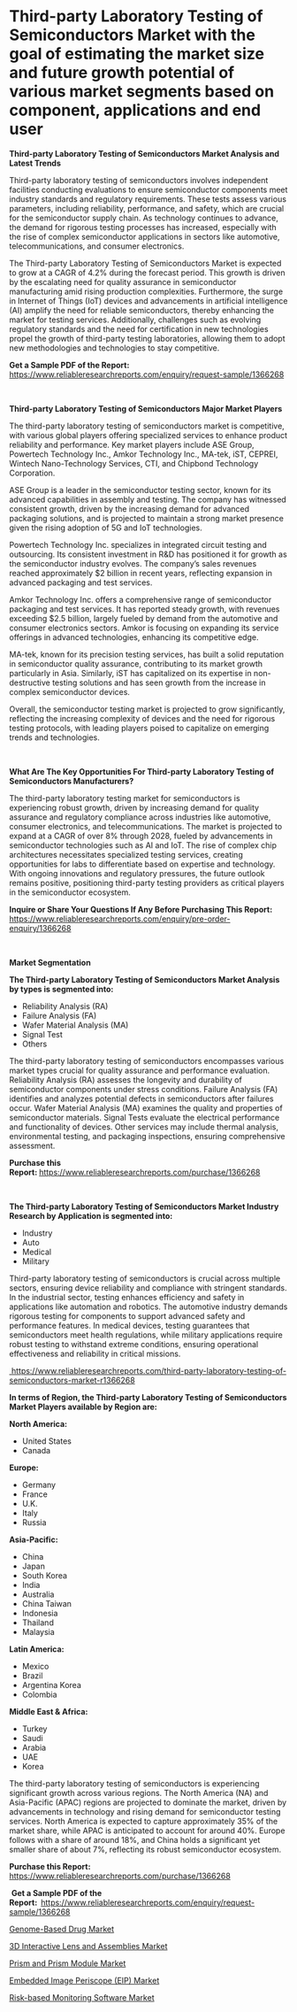 <p><h1>Third-party Laboratory Testing of Semiconductors Market with the goal of estimating the market size and future growth potential of various market segments based on component, applications and end user</h1></p><p><strong>Third-party Laboratory Testing of Semiconductors Market Analysis and Latest Trends</strong></p>
<p><p>Third-party laboratory testing of semiconductors involves independent facilities conducting evaluations to ensure semiconductor components meet industry standards and regulatory requirements. These tests assess various parameters, including reliability, performance, and safety, which are crucial for the semiconductor supply chain. As technology continues to advance, the demand for rigorous testing processes has increased, especially with the rise of complex semiconductor applications in sectors like automotive, telecommunications, and consumer electronics.</p><p>The Third-party Laboratory Testing of Semiconductors Market is expected to grow at a CAGR of 4.2% during the forecast period. This growth is driven by the escalating need for quality assurance in semiconductor manufacturing amid rising production complexities. Furthermore, the surge in Internet of Things (IoT) devices and advancements in artificial intelligence (AI) amplify the need for reliable semiconductors, thereby enhancing the market for testing services. Additionally, challenges such as evolving regulatory standards and the need for certification in new technologies propel the growth of third-party testing laboratories, allowing them to adopt new methodologies and technologies to stay competitive.</p></p>
<p><strong>Get a Sample PDF of the Report:&nbsp;</strong> <a href="https://www.reliableresearchreports.com/enquiry/request-sample/1366268?utm_campaign=24&utm_medium=2&utm_source=Github&utm_content=ia&utm_term=22032025&utm_id=third-party-laboratory-testing-of-semiconductors">https://www.reliableresearchreports.com/enquiry/request-sample/1366268</a></p>
<p>&nbsp;</p>
<p><strong>Third-party Laboratory Testing of Semiconductors Major Market Players</strong></p>
<p><p>The third-party laboratory testing of semiconductors market is competitive, with various global players offering specialized services to enhance product reliability and performance. Key market players include ASE Group, Powertech Technology Inc., Amkor Technology Inc., MA-tek, iST, CEPREI, Wintech Nano-Technology Services, CTI, and Chipbond Technology Corporation.</p><p>ASE Group is a leader in the semiconductor testing sector, known for its advanced capabilities in assembly and testing. The company has witnessed consistent growth, driven by the increasing demand for advanced packaging solutions, and is projected to maintain a strong market presence given the rising adoption of 5G and IoT technologies.</p><p>Powertech Technology Inc. specializes in integrated circuit testing and outsourcing. Its consistent investment in R&D has positioned it for growth as the semiconductor industry evolves. The company’s sales revenues reached approximately $2 billion in recent years, reflecting expansion in advanced packaging and test services.</p><p>Amkor Technology Inc. offers a comprehensive range of semiconductor packaging and test services. It has reported steady growth, with revenues exceeding $2.5 billion, largely fueled by demand from the automotive and consumer electronics sectors. Amkor is focusing on expanding its service offerings in advanced technologies, enhancing its competitive edge.</p><p>MA-tek, known for its precision testing services, has built a solid reputation in semiconductor quality assurance, contributing to its market growth particularly in Asia. Similarly, iST has capitalized on its expertise in non-destructive testing solutions and has seen growth from the increase in complex semiconductor devices.</p><p>Overall, the semiconductor testing market is projected to grow significantly, reflecting the increasing complexity of devices and the need for rigorous testing protocols, with leading players poised to capitalize on emerging trends and technologies.</p></p>
<p>&nbsp;</p>
<p><strong>What Are The Key Opportunities For Third-party Laboratory Testing of Semiconductors Manufacturers?</strong></p>
<p><p>The third-party laboratory testing market for semiconductors is experiencing robust growth, driven by increasing demand for quality assurance and regulatory compliance across industries like automotive, consumer electronics, and telecommunications. The market is projected to expand at a CAGR of over 8% through 2028, fueled by advancements in semiconductor technologies such as AI and IoT. The rise of complex chip architectures necessitates specialized testing services, creating opportunities for labs to differentiate based on expertise and technology. With ongoing innovations and regulatory pressures, the future outlook remains positive, positioning third-party testing providers as critical players in the semiconductor ecosystem.</p></p>
<p><strong>Inquire or Share Your Questions If Any Before Purchasing This Report:</strong> <a href="https://www.reliableresearchreports.com/enquiry/pre-order-enquiry/1366268?utm_campaign=24&utm_medium=2&utm_source=Github&utm_content=ia&utm_term=22032025&utm_id=third-party-laboratory-testing-of-semiconductors">https://www.reliableresearchreports.com/enquiry/pre-order-enquiry/1366268</a></p>
<p>&nbsp;</p>
<p><strong>Market Segmentation</strong></p>
<p><strong>The Third-party Laboratory Testing of Semiconductors Market Analysis by types is segmented into:</strong></p>
<p><ul><li>Reliability Analysis (RA)</li><li>Failure Analysis (FA)</li><li>Wafer Material Analysis (MA)</li><li>Signal Test</li><li>Others</li></ul></p>
<p><p>The third-party laboratory testing of semiconductors encompasses various market types crucial for quality assurance and performance evaluation. Reliability Analysis (RA) assesses the longevity and durability of semiconductor components under stress conditions. Failure Analysis (FA) identifies and analyzes potential defects in semiconductors after failures occur. Wafer Material Analysis (MA) examines the quality and properties of semiconductor materials. Signal Tests evaluate the electrical performance and functionality of devices. Other services may include thermal analysis, environmental testing, and packaging inspections, ensuring comprehensive assessment.</p></p>
<p><strong>Purchase this Report:&nbsp;</strong><a href="https://www.reliableresearchreports.com/purchase/1366268?utm_campaign=24&utm_medium=2&utm_source=Github&utm_content=ia&utm_term=22032025&utm_id=third-party-laboratory-testing-of-semiconductors">https://www.reliableresearchreports.com/purchase/1366268</a></p>
<p>&nbsp;</p>
<p><strong>The Third-party Laboratory Testing of Semiconductors Market Industry Research by Application is segmented into:</strong></p>
<p><ul><li>Industry</li><li>Auto</li><li>Medical</li><li>Military</li></ul></p>
<p><p>Third-party laboratory testing of semiconductors is crucial across multiple sectors, ensuring device reliability and compliance with stringent standards. In the industrial sector, testing enhances efficiency and safety in applications like automation and robotics. The automotive industry demands rigorous testing for components to support advanced safety and performance features. In medical devices, testing guarantees that semiconductors meet health regulations, while military applications require robust testing to withstand extreme conditions, ensuring operational effectiveness and reliability in critical missions.</p></p>
<p><a href="https://www.reliableresearchreports.com/third-party-laboratory-testing-of-semiconductors-market-r1366268?utm_campaign=24&utm_medium=2&utm_source=Github&utm_content=ia&utm_term=22032025&utm_id=third-party-laboratory-testing-of-semiconductors">&nbsp;https://www.reliableresearchreports.com/third-party-laboratory-testing-of-semiconductors-market-r1366268</a></p>
<p><strong>In terms of Region, the Third-party Laboratory Testing of Semiconductors Market Players available by Region are:</strong></p>
<p>
    <p> <strong> North America: </strong>
        <ul>
            <li>United States</li>
            <li>Canada</li>
        </ul>
        </p> 
    <p> <strong> Europe: </strong>
        <ul>
            <li>Germany</li>
            <li>France</li>
            <li>U.K.</li>
            <li>Italy</li>
            <li>Russia</li>
        </ul>
        </p> 
    <p> <strong> Asia-Pacific: </strong>
        <ul>
            <li>China</li>
            <li>Japan</li>
            <li>South Korea</li>
            <li>India</li>
            <li>Australia</li>
            <li>China Taiwan</li>
            <li>Indonesia</li>
            <li>Thailand</li>
            <li>Malaysia</li>
        </ul>
        </p> 
    <p> <strong> Latin America: </strong>
        <ul>
            <li>Mexico</li>
            <li>Brazil</li>
            <li>Argentina Korea</li>
            <li>Colombia</li>
        </ul>
        </p> 
    <p> <strong> Middle East & Africa: </strong>
        <ul>
            <li>Turkey</li>
            <li>Saudi</li>
            <li>Arabia</li>
            <li>UAE</li>
            <li>Korea</li>
        </ul>
    </p>
    </p>
<p><p>The third-party laboratory testing of semiconductors is experiencing significant growth across various regions. The North America (NA) and Asia-Pacific (APAC) regions are projected to dominate the market, driven by advancements in technology and rising demand for semiconductor testing services. North America is expected to capture approximately 35% of the market share, while APAC is anticipated to account for around 40%. Europe follows with a share of around 18%, and China holds a significant yet smaller share of about 7%, reflecting its robust semiconductor ecosystem.</p></p>
<p><strong>Purchase this Report: </strong><a href="https://www.reliableresearchreports.com/purchase/1366268?utm_campaign=24&utm_medium=2&utm_source=Github&utm_content=ia&utm_term=22032025&utm_id=third-party-laboratory-testing-of-semiconductors">https://www.reliableresearchreports.com/purchase/1366268</a></p>
<p>&nbsp;<strong>Get a Sample PDF of the Report:&nbsp;&nbsp;</strong><a href="https://www.reliableresearchreports.com/enquiry/request-sample/1366268?utm_campaign=24&utm_medium=2&utm_source=Github&utm_content=ia&utm_term=22032025&utm_id=third-party-laboratory-testing-of-semiconductors">https://www.reliableresearchreports.com/enquiry/request-sample/1366268</a></p>
<p><strong></strong></p>
<p><p><a href="https://github.com/cobinaydin13/Market-Research-Report-List-1/blob/main/genome-based-drug-market.md?utm_campaign=24&utm_medium=2&utm_source=Github&utm_content=ia&utm_term=22032025&utm_id=third-party-laboratory-testing-of-semiconductors">Genome-Based Drug Market</a></p><p><a href="https://github.com/mehakmiamid1/Market-Research-Report-List-1/blob/main/3d-interactive-lens-and-assemblies-market.md?utm_campaign=24&utm_medium=2&utm_source=Github&utm_content=ia&utm_term=22032025&utm_id=third-party-laboratory-testing-of-semiconductors">3D Interactive Lens and Assemblies Market</a></p><p><a href="https://github.com/osamhcombre/Market-Research-Report-List-1/blob/main/prism-and-prism-module-market.md?utm_campaign=24&utm_medium=2&utm_source=Github&utm_content=ia&utm_term=22032025&utm_id=third-party-laboratory-testing-of-semiconductors">Prism and Prism Module Market</a></p><p><a href="https://github.com/guleealhani/Market-Research-Report-List-1/blob/main/embedded-image-periscope-eip-market.md?utm_campaign=24&utm_medium=2&utm_source=Github&utm_content=ia&utm_term=22032025&utm_id=third-party-laboratory-testing-of-semiconductors">Embedded Image Periscope (EIP) Market</a></p><p><a href="https://github.com/cachaskluwe/Market-Research-Report-List-1/blob/main/risk-based-monitoring-software-market.md?utm_campaign=24&utm_medium=2&utm_source=Github&utm_content=ia&utm_term=22032025&utm_id=third-party-laboratory-testing-of-semiconductors">Risk-based Monitoring Software Market</a></p></p>